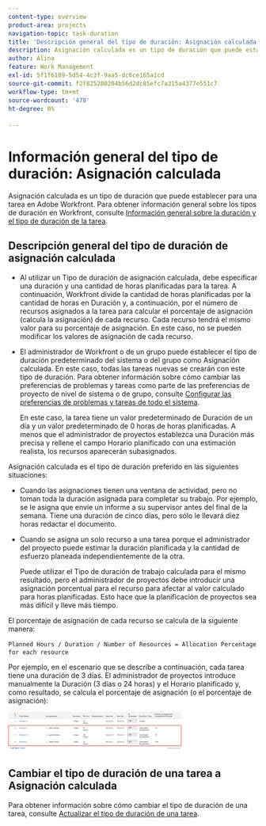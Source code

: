 ```yaml
---
content-type: overview
product-area: projects
navigation-topic: task-duration
title: 'Descripción general del tipo de duración: Asignación calculada'''
description: Asignación calculada es un tipo de duración que puede establecer para una tarea en Adobe Workfront. Para obtener información general sobre los tipos de duración en Workfront, consulte Información general sobre la duración de la tarea y el tipo de duración.
author: Alina
feature: Work Management
exl-id: 5f1f6109-5d54-4c3f-9aa5-dc6ce165a1cd
source-git-commit: f2f825280204b56d2dc85efc7a315a4377e551c7
workflow-type: tm+mt
source-wordcount: '478'
ht-degree: 0%

---
```


# Información general del tipo de duración: Asignación calculada

Asignación calculada es un tipo de duración que puede establecer para una tarea en Adobe Workfront. Para obtener información general sobre los tipos de duración en Workfront, consulte [Información general sobre la duración y el tipo de duración de la tarea](../../../manage-work/tasks/taskdurtn/task-duration-and-duration-type.md).

## Descripción general del tipo de duración de asignación calculada

<!--
<p data-mc-conditions="QuicksilverOrClassic.Draft mode">(NOTE: This Hub issue has a powerpoint that highlights information that is useful to users when using Calculated Assignment duration type. I don't think we can use the powerpoint, because it's old. I also don't know if the things they discuss are still relevant, since the PP is from 2015. I've closed the issue, but I'm putting a link here just in case the info is useful. https://hub.workfront.com/issue/5a9dd7d5007d02a8966014557c23cc89/updates)</p>
-->

* Al utilizar un Tipo de duración de asignación calculada, debe especificar una duración y una cantidad de horas planificadas para la tarea. A continuación, Workfront divide la cantidad de horas planificadas por la cantidad de horas en Duración y, a continuación, por el número de recursos asignados a la tarea para calcular el porcentaje de asignación (calcula la asignación) de cada recurso. Cada recurso tendrá el mismo valor para su porcentaje de asignación. En este caso, no se pueden modificar los valores de asignación de cada recurso.
* El administrador de Workfront o de un grupo puede establecer el tipo de duración predeterminado del sistema o del grupo como Asignación calculada. En este caso, todas las tareas nuevas se crearán con este tipo de duración. Para obtener información sobre cómo cambiar las preferencias de problemas y tareas como parte de las preferencias de proyecto de nivel de sistema o de grupo, consulte [Configurar las preferencias de problemas y tareas de todo el sistema](../../../administration-and-setup/set-up-workfront/configure-system-defaults/set-task-issue-preferences.md).

   En este caso, la tarea tiene un valor predeterminado de Duración de un día y un valor predeterminado de 0 horas de horas planificadas. A menos que el administrador de proyectos establezca una Duración más precisa y rellene el campo Horario planificado con una estimación realista, los recursos aparecerán subasignados.

Asignación calculada es el tipo de duración preferido en las siguientes situaciones:

* Cuando las asignaciones tienen una ventana de actividad, pero no toman toda la duración asignada para completar su trabajo. Por ejemplo, se le asigna que envíe un informe a su supervisor antes del final de la semana. Tiene una duración de cinco días, pero sólo le llevará diez horas redactar el documento.
* Cuando se asigna un solo recurso a una tarea porque el administrador del proyecto puede estimar la duración planificada y la cantidad de esfuerzo planeada independientemente de la otra.

   Puede utilizar el Tipo de duración de trabajo calculada para el mismo resultado, pero el administrador de proyectos debe introducir una asignación porcentual para el recurso para afectar al valor calculado para horas planificadas. Esto hace que la planificación de proyectos sea más difícil y lleve más tiempo.

El porcentaje de asignación de cada recurso se calcula de la siguiente manera:

```
Planned Hours / Duration / Number of Resources = Allocation Percentage for each resource
```

Por ejemplo, en el escenario que se describe a continuación, cada tarea tiene una duración de 3 días. El administrador de proyectos introduce manualmente la Duración (3 días o 24 horas) y el Horario planificado y, como resultado, se calcula el porcentaje de asignación (o el porcentaje de asignación):

![](assets/calcassign-350x80.png)

## Cambiar el tipo de duración de una tarea a Asignación calculada

Para obtener información sobre cómo cambiar el tipo de duración de una tarea, consulte [Actualizar el tipo de duración de una tarea](../../../manage-work/tasks/taskdurtn/update-duration-type-of-task.md).

<!--
<p data-mc-conditions="QuicksilverOrClassic.Draft mode">(NOTE: replaced with new article linked above)</p>
-->

<!--
<ol data-mc-conditions="QuicksilverOrClassic.Draft mode">
<li value="1">Go to a task for which you want to change the Duration Type.</li>
<li value="2"> <p data-mc-conditions="QuicksilverOrClassic.Quicksilver">Click <strong>Task Details</strong> in the left panel, then in the Overview area double click <strong>Duration Type</strong>. </p> </li>
<li value="3">Select <strong>Calculated Assignment</strong> from the drop-down menu.</li>
<li value="4">Click <strong>Save</strong> <strong>Changes</strong>.</li>
</ol>
-->
